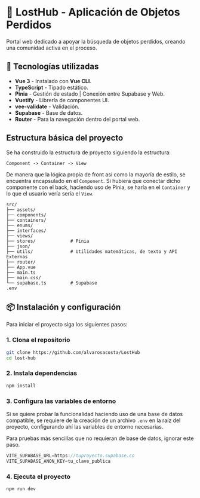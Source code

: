 # 🧳 LostHub - Aplicación de Objetos Perdidos

Portal web dedicado a apoyar la búsqueda de objetos perdidos, creando una comunidad activa en el proceso.

## 🚀 Tecnologías utilizadas

- **Vue 3** - Instalado con **Vue CLI**.
- **TypeScript** - Tipado estático.
- **Pinia** - Gestión de estado | Conexión entre Supabase y Web.
- **Vuetify** - Librería de componentes UI.
- **vee-validate** - Validación.
- **Supabase** - Base de datos.
- **Router** - Para la navegación dentro del portal web.

## Estructura básica del proyecto

Se ha construido la estructura de proyecto siguiendo la estructura: 

`Component -> Container -> View`

De manera que la lógica propia de front así como la mayoría de estilo, se encuentra encapsulado en el `Component`. Si hubiera que conectar dicho componente con el back, haciendo uso de Pinia, se haría en el `Container` y lo que el usuario vería sería el `View`.

```plaintext
src/
├── assets/
├── components/
├── containers/
├── enums/
├── interfaces/
├── views/
├── stores/             # Pinia
├── json/                 
├── utils/              # Utilidades matemáticas, de texto y API Externas
├── router/              
├── App.vue
├── main.ts
├── main.css/
└── supabase.ts         # Supabase
.env
```

## 📦 Instalación y configuración

Para iniciar el proyecto siga los siguientes pasos:

### 1. Clona el repositorio

```bash
git clone https://github.com/alvarosacosta/LostHub
cd lost-hub
```

### 2. Instala dependencias

```bash
npm install
```

### 3. Configura las variables de entorno

Si se quiere probar la funcionalidad haciendo uso de una base de datos compatible, se requiere de la creación de un archivo `.env` en la raíz del proyecto, configurando ahí las variables de entorno necesarias. 

Para pruebas más sencillas que no requieran de base de datos, ignorar este paso.

```ts
VITE_SUPABASE_URL=https://tuproyecto.supabase.co
VITE_SUPABASE_ANON_KEY=tu_clave_publica
```

### 4. Ejecuta el proyecto

```bash
npm run dev
```
